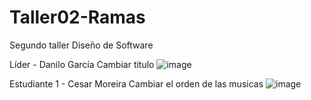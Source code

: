 # Taller02-Ramas
Segundo taller Diseño de Software


Líder - Danilo García
Cambiar titulo
![image](https://github.com/user-attachments/assets/0b89f292-96b5-4c3d-a4b8-1a5951289726)

Estudiante 1 - Cesar Moreira
Cambiar el orden de las musicas
![image](https://github.com/user-attachments/assets/f2a7bb8a-d6d4-4121-87ce-4ddea585ad6c)

